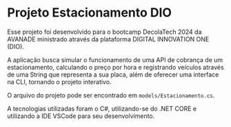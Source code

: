 # Projeto Estacionamento DIO

Esse projeto foi desenvolvido para o bootcamp DecolaTech 2024 da AVANADE ministrado através da plataforma DIGITAL INNOVATION ONE (DIO).

A aplicação busca simular o funcionamento de uma API de cobrança de um estacionamento, calculando o preço por hora e registrando veículos através de uma String que representa a sua placa, além de oferecer uma interface na CLI, tornando o projeto interativo.

O arquivo do projeto pode ser encontrado em ```models/Estacionamento.cs```. 

A tecnologias utilizadas foram o C#, utilizando-se do .NET CORE e utilizando a IDE VSCode para seu desenvolvimento.
